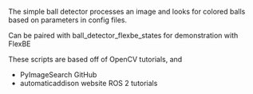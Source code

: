 The simple ball detector processes an image and looks for colored balls based on parameters in config files.

Can be paired with ball_detector_flexbe_states for demonstration with FlexBE


These scripts are based off of OpenCV tutorials, and
* PyImageSearch GitHub
* automaticaddison website ROS 2 tutorials
